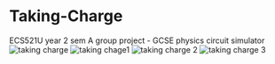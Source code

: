 # Taking-Charge
ECS521U year 2 sem A group project - GCSE physics circuit simulator 
![taking charge](https://user-images.githubusercontent.com/95420080/220981678-bf814c11-a49c-4113-bdd0-112cd0def96d.png)
![taking chage1](https://user-images.githubusercontent.com/95420080/220981710-1516b261-12a6-4fb7-bbeb-abda9b77797f.png)
![taking charge 2](https://user-images.githubusercontent.com/95420080/220981717-af0510d1-4082-4da5-8850-da4d96d5a872.png)
![taking charge 3](https://user-images.githubusercontent.com/95420080/220981722-92d1f86b-6a3d-4bc1-8bab-2a2db7a9534b.png)
